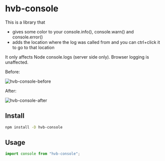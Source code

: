 # hvb-console

This is a library that 

- gives some color to your console.info(), console.warn() and console.error()
- adds the location where the log was called from and you can ctrl+click it to go to that location

It only affects Node console.logs (server side only). Browser logging is unaffected.

Before:

![hvb-console-before](https://user-images.githubusercontent.com/110549389/238592355-5a3db714-60ad-4bf0-946a-afbaa43e039a.png)

After:

![hvb-console-after](https://github.com/henrikvilhelmberglund/hvb-console/assets/110549389/8883f503-82bb-4952-9dcf-6fbb6826cfb1)


## Install

```bash
npm install -D hvb-console
```

## Usage

```js
import console from "hvb-console";
```

